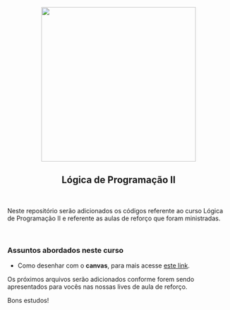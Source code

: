 <p align="center">
<img src="https://user-images.githubusercontent.com/7776944/100682778-97fb5600-3355-11eb-82ee-d00e65b9b3ee.jpeg" width="350"/>
</p>

<h2 align="center">
Lógica de Programação II
</h2>

<br>

Neste repositório serão adicionados os códigos referente ao curso Lógica de Programação II e referente as aulas de reforço que foram ministradas.

<br>

<p align="center">
  <h3>Assuntos abordados neste curso</h3>
</p>

- Como desenhar com o <b>canvas</b>, para mais acesse [este link](https://developer.mozilla.org/pt-BR/docs/Web/API/CanvasRenderingContext2D).

Os próximos arquivos serão adicionados conforme forem sendo apresentados para vocês nas nossas lives de aula de reforço.

Bons estudos!

